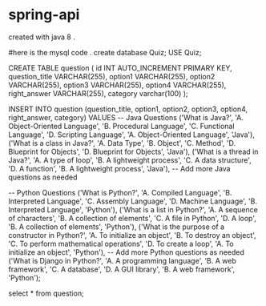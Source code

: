 # spring-api
created with java 8 .

#here is the mysql code .
create database Quiz;
USE Quiz;

CREATE TABLE question (
    id INT AUTO_INCREMENT PRIMARY KEY,
    question_title VARCHAR(255),
    option1 VARCHAR(255),
      option2 VARCHAR(255),
        option3 VARCHAR(255),
          option4 VARCHAR(255),
    right_answer VARCHAR(255),
    category varchar(100)
);



INSERT INTO question (question_title, option1, option2, option3, option4, right_answer, category)
VALUES
-- Java Questions
('What is Java?', 'A. Object-Oriented Language', 'B. Procedural Language', 'C. Functional Language', 'D. Scripting Language', 'A. Object-Oriented Language', 'Java'),
('What is a class in Java?', 'A. Data Type', 'B. Object', 'C. Method', 'D. Blueprint for Objects', 'D. Blueprint for Objects', 'Java'),
('What is a thread in Java?', 'A. A type of loop', 'B. A lightweight process', 'C. A data structure', 'D. A function', 'B. A lightweight process', 'Java'),
-- Add more Java questions as needed

-- Python Questions
('What is Python?', 'A. Compiled Language', 'B. Interpreted Language', 'C. Assembly Language', 'D. Machine Language', 'B. Interpreted Language', 'Python'),
('What is a list in Python?', 'A. A sequence of characters', 'B. A collection of elements', 'C. A file in Python', 'D. A loop', 'B. A collection of elements', 'Python'),
('What is the purpose of a constructor in Python?', 'A. To initialize an object', 'B. To destroy an object', 'C. To perform mathematical operations', 'D. To create a loop', 'A. To initialize an object', 'Python'),
-- Add more Python questions as needed
('What is Django in Python?', 'A. A programming language', 'B. A web framework', 'C. A database', 'D. A GUI library', 'B. A web framework', 'Python');

select * from question;
